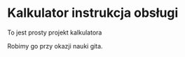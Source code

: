# Kalkulator instrukcja obsługi

To jest prosty projekt kalkulatora

Robimy go przy okazji nauki gita.